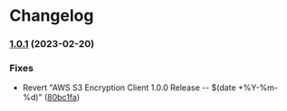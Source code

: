 # Changelog

### [1.0.1](https://github.com/aws/aws-s3-encryption-client-java/compare/v1.0.0...v1.0.1) (2023-02-20)


### Fixes

* Revert "AWS S3 Encryption Client 1.0.0 Release -- $(date +%Y-%m-%d)" ([80bc1fa](https://github.com/aws/aws-s3-encryption-client-java/commit/80bc1fabefb44503fae24ce27073f38884074d32))
